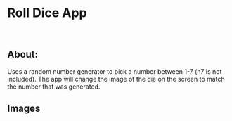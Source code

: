 # Roll Dice App
<br />

## About:
Uses a random number generator to pick a number between 1-7 (n7 is not included). The app will change the image of the die on the screen to match the number that was generated.


## Images
